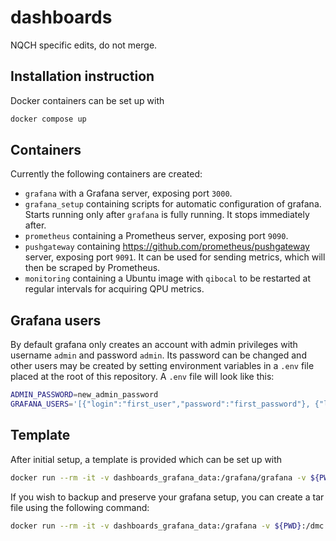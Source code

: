 # dashboards

NQCH specific edits, do not merge.

## Installation instruction

Docker containers can be set up with
``` bash
docker compose up
```

## Containers

Currently the following containers are created:
 - `grafana` with a Grafana server, exposing port `3000`.
 - `grafana_setup` containing scripts for automatic configuration of grafana.
 Starts running only after `grafana` is fully running. It stops immediately after.
 - `prometheus` containing a Prometheus server, exposing port `9090`.
 - `pushgateway` containing https://github.com/prometheus/pushgateway server, exposing port `9091`.
 It can be used for sending metrics, which will then be scraped by Prometheus.
 - `monitoring` containing a Ubuntu image with `qibocal` to be restarted at regular intervals for acquiring QPU metrics.

## Grafana users

By default grafana only creates an account with admin privileges with username `admin` and password `admin`.
Its password can be changed and other users may be created by setting environment variables in a `.env` file placed at the root of this repository.
A `.env` file will look like this:
``` bash
ADMIN_PASSWORD=new_admin_password
GRAFANA_USERS='[{"login":"first_user","password":"first_password"}, {"login":"second_user","password":"second_password","role":"Editor"}]'
```


## Template

After initial setup, a template is provided which can be set up with
``` bash
docker run --rm -it -v dashboards_grafana_data:/grafana/grafana -v ${PWD}:/dmc alpine tar -xvf /dmc/grafana-config.tar.gz -C /grafana
```

If you wish to backup and preserve your grafana setup, you can create a tar file using the following command:
``` bash
docker run --rm -it -v dashboards_grafana_data:/grafana -v ${PWD}:/dmc alpine tar cvfj /dmc/grafana-config.tar.gz /grafana
```